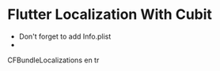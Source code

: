 # Flutter Localization With Cubit

- Don't forget to add Info.plist
- 
<key>CFBundleLocalizations</key>
<array>
<string>en</string>
<string>tr</string>
</array>

